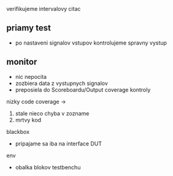 

verifikujeme intervalovy citac


## priamy test
-  po nastaveni signalov vstupov kontrolujeme spravny vystup

## monitor
- nic nepocita
- zozbiera data z vystupnych signalov
- preposiela do Scoreboardu/Output coverage kontroly

nizky code coverage ->
  1. stale nieco chyba v zozname
  2. mrtvy kod

blackbox
- pripajame sa iba na interface DUT

env
- obalka blokov testbenchu